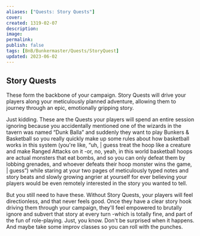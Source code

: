```yaml
---
aliases: ["Quests: Story Quests"]
cover: 
created: 1319-02-07
description: 
image: 
permalink: 
publish: false
tags: [BnB/Bunkermaster/Quests/StoryQuest]
updated: 2023-06-02
---
```


## Story Quests

These form the backbone of your campaign. Story Quests will drive your players along your meticulously planned adventure, allowing them to journey through an epic, emotionally gripping story.

Just kidding. These are the Quests your players will spend an entire session ignoring because you accidentally mentioned one of the wizards in the tavern was named “Dunk Balla” and suddenly they want to play Bunkers & Basketball so you really quickly make up some rules about how basketball works in this system (you're like, “uh, | guess treat the hoop like a creature and make Ranged Attacks on it -or, no, yeah, in this world basketball hoops are actual monsters that eat bombs, and so you can only defeat them by lobbing grenades, and whoever defeats their hoop monster wins the game, | guess”) while staring at your two pages of meticulously typed notes and story beats and slowly growing angrier at yourself for ever believing your players would be even remotely interested in the story you wanted to tell.

But you still need to have these. Without Story Quests, your players will feel directionless, and that never feels good. Once they have a clear story hook driving them through your campaign, they'll feel empowered to brutally ignore and subvert that story at every turn -which is totally fine, and part of the fun of role-playing. Just, you know. Don't be surprised when it happens. And maybe take some improv classes so you can roll with the punches.
